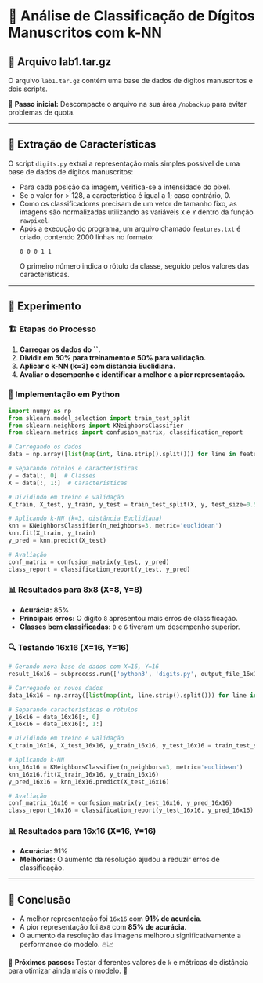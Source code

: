 
# 🔢 Análise de Classificação de Dígitos Manuscritos com k-NN

## 📁 Arquivo lab1.tar.gz

O arquivo `lab1.tar.gz` contém uma base de dados de dígitos manuscritos e dois scripts.

📌 **Passo inicial:** Descompacte o arquivo na sua área `/nobackup` para evitar problemas de quota.

---

## 📝 Extração de Características

O script `digits.py` extrai a representação mais simples possível de uma base de dados de dígitos manuscritos:

- Para cada posição da imagem, verifica-se a intensidade do pixel.
- Se o valor for > 128, a característica é igual a 1; caso contrário, 0.
- Como os classificadores precisam de um vetor de tamanho fixo, as imagens são normalizadas utilizando as variáveis `X` e `Y` dentro da função `rawpixel`.
- Após a execução do programa, um arquivo chamado `features.txt` é criado, contendo 2000 linhas no formato:
  ```
  0 0 0 1 1
  ```
  O primeiro número indica o rótulo da classe, seguido pelos valores das características.

---

## 🔬 Experimento

### 🏗️ Etapas do Processo

1. **Carregar os dados do **``**.**
2. **Dividir em 50% para treinamento e 50% para validação.**
3. **Aplicar o k-NN (k=3) com distância Euclidiana.**
4. **Avaliar o desempenho e identificar a melhor e a pior representação.**

### 📌 Implementação em Python

```python
import numpy as np
from sklearn.model_selection import train_test_split
from sklearn.neighbors import KNeighborsClassifier
from sklearn.metrics import confusion_matrix, classification_report

# Carregando os dados
data = np.array([list(map(int, line.strip().split())) for line in features_content])

# Separando rótulos e características
y = data[:, 0]  # Classes
X = data[:, 1:]  # Características

# Dividindo em treino e validação
X_train, X_test, y_train, y_test = train_test_split(X, y, test_size=0.5, random_state=42)

# Aplicando k-NN (k=3, distância Euclidiana)
knn = KNeighborsClassifier(n_neighbors=3, metric='euclidean')
knn.fit(X_train, y_train)
y_pred = knn.predict(X_test)

# Avaliação
conf_matrix = confusion_matrix(y_test, y_pred)
class_report = classification_report(y_test, y_pred)
```

### 📊 Resultados para 8x8 (X=8, Y=8)

- **Acurácia:** 85%
- **Principais erros:** O dígito `8` apresentou mais erros de classificação.
- **Classes bem classificadas:** `0` e `6` tiveram um desempenho superior.

### 🔍 Testando 16x16 (X=16, Y=16)

```python
# Gerando nova base de dados com X=16, Y=16
result_16x16 = subprocess.run(['python3', 'digits.py', output_file_16x16, '16', '16'], capture_output=True, text=True)

# Carregando os novos dados
data_16x16 = np.array([list(map(int, line.strip().split())) for line in features_content_16x16])

# Separando características e rótulos
y_16x16 = data_16x16[:, 0]
X_16x16 = data_16x16[:, 1:]

# Dividindo em treino e validação
X_train_16x16, X_test_16x16, y_train_16x16, y_test_16x16 = train_test_split(X_16x16, y_16x16, test_size=0.5, random_state=42)

# Aplicando k-NN
knn_16x16 = KNeighborsClassifier(n_neighbors=3, metric='euclidean')
knn_16x16.fit(X_train_16x16, y_train_16x16)
y_pred_16x16 = knn_16x16.predict(X_test_16x16)

# Avaliação
conf_matrix_16x16 = confusion_matrix(y_test_16x16, y_pred_16x16)
class_report_16x16 = classification_report(y_test_16x16, y_pred_16x16)
```

### 📊 Resultados para 16x16 (X=16, Y=16)

- **Acurácia:** 91%
- **Melhorias:** O aumento da resolução ajudou a reduzir erros de classificação.

---

## 🎯 Conclusão

- A melhor representação foi `16x16` com **91% de acurácia**.
- A pior representação foi `8x8` com **85% de acurácia**.
- O aumento da resolução das imagens melhorou significativamente a performance do modelo. 🔥📈

📌 **Próximos passos:** Testar diferentes valores de `k` e métricas de distância para otimizar ainda mais o modelo. 🚀

